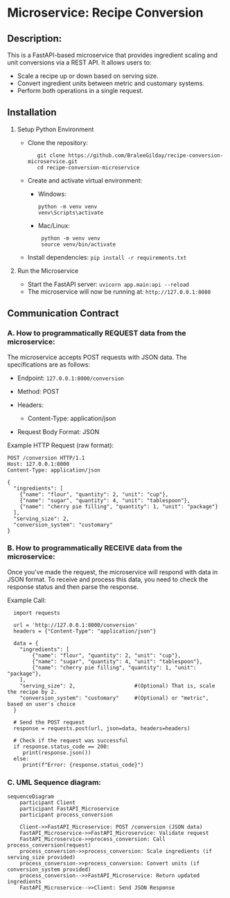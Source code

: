 # Microservice: Recipe Conversion
## Description:
This is a FastAPI-based microservice that provides ingredient scaling and unit conversions via a REST API.
It allows users to:
- Scale a recipe up or down based on serving size.
- Convert ingredient units between metric and customary systems.
- Perform both operations in a single request.

## Installation
1. Setup Python Environment
   - Clone the repository:
     ```
        git clone https://github.com/BraleeGilday/recipe-conversion-microservice.git
        cd recipe-conversion-microservice
     ```

   - Create and activate virtual environment:
     - Windows: 
        ```
        python -m venv venv
        venv\Scripts\activate
        ```
     - Mac/Linux:
       ```
        python -m venv venv
        source venv/bin/activate
       ```
   - Install dependencies: `pip install -r requirements.txt`

2. Run the Microservice
   - Start the FastAPI server:
        `uvicorn app.main:api --reload`
   - The microservice will now be running at:
        `http://127.0.0.1:8080`
     
## Communication Contract
### A. How to programmatically REQUEST data from the microservice:
The microservice accepts POST requests with JSON data. The specifications are as follows:
- Endpoint: `127.0.0.1:8000/conversion`
- Method: POST
- Headers: 
  - Content-Type: application/json
  
- Request Body Format: JSON

Example HTTP Request (raw format): 

    POST /conversion HTTP/1.1
    Host: 127.0.0.1:8000
    Content-Type: application/json
    
    {
      "ingredients": [
        {"name": "flour", "quantity": 2, "unit": "cup"},
        {"name": "sugar", "quantity": 4, "unit": "tablespoon"},
        {"name": "cherry pie filling", "quantity": 1, "unit": "package"}
      ],
      "serving_size": 2,
      "conversion_system": "customary"
    }

### B. How to programmatically RECEIVE data from the microservice:
Once you've made the request, the microservice will respond with data in JSON format. 
To receive and process this data, you need to check the response status and then parse the response.

Example Call:

      import requests
  
      url = 'http://127.0.0.1:8000/conversion'
      headers = {"Content-Type": "application/json"}
    
      data = {
        "ingredients": [
            {"name": "flour", "quantity": 2, "unit": "cup"},
            {"name": "sugar", "quantity": 4, "unit": "tablespoon"},
            {"name": "cherry pie filling", "quantity": 1, "unit": "package"},
        ],
        "serving_size": 2,                   #(Optional) That is, scale the recipe by 2. 
        "conversion_system": "customary"     #(Optional) or "metric", based on user's choice
      }

      # Send the POST request
      response = requests.post(url, json=data, headers=headers)

      # Check if the request was successful
      if response.status_code == 200:
         print(response.json()) 
      else:
         print(f"Error: {response.status_code}")

### C. UML Sequence diagram: 

    sequenceDiagram
        participant Client
        participant FastAPI_Microservice
        participant process_conversion
    
        Client->>FastAPI_Microservice: POST /conversion (JSON data)
        FastAPI_Microservice->>FastAPI_Microservice: Validate request
        FastAPI_Microservice->>process_conversion: Call process_conversion(request)
        process_conversion->>process_conversion: Scale ingredients (if serving_size provided)
        process_conversion->>process_conversion: Convert units (if conversion_system provided)
        process_conversion-->>FastAPI_Microservice: Return updated ingredients
        FastAPI_Microservice-->>Client: Send JSON Response
